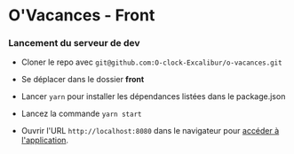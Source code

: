 # O'Vacances - Front

### Lancement du serveur de dev

* Cloner le repo avec `git@github.com:O-clock-Excalibur/o-vacances.git`

* Se déplacer dans le dossier **front**
  
* Lancer `yarn` pour installer les dépendances listées dans le package.json

* Lancez la commande `yarn start`

* Ouvrir l'URL `http://localhost:8080` dans le navigateur pour [accéder à l'application](http://localhost:8080).
